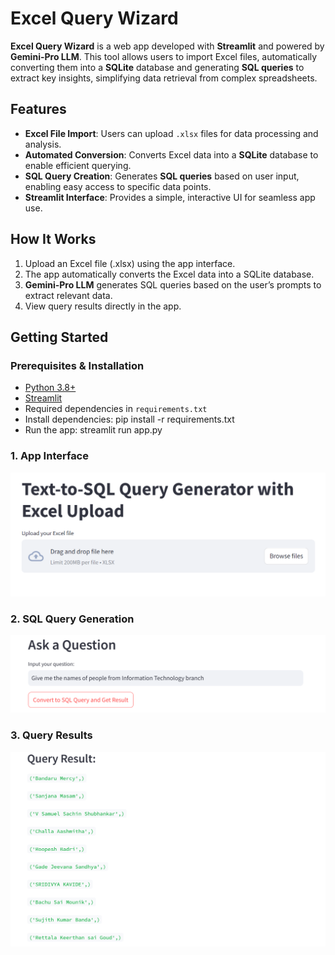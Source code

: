 # Excel Query Wizard

**Excel Query Wizard** is a web app developed with **Streamlit** and powered by **Gemini-Pro LLM**. This tool allows users to import Excel files, automatically converting them into a **SQLite** database and generating **SQL queries** to extract key insights, simplifying data retrieval from complex spreadsheets.

## Features

- **Excel File Import**: Users can upload `.xlsx` files for data processing and analysis.
- **Automated Conversion**: Converts Excel data into a **SQLite** database to enable efficient querying.
- **SQL Query Creation**: Generates **SQL queries** based on user input, enabling easy access to specific data points.
- **Streamlit Interface**: Provides a simple, interactive UI for seamless app use.

## How It Works

1. Upload an Excel file (.xlsx) using the app interface.
2. The app automatically converts the Excel data into a SQLite database.
3. **Gemini-Pro LLM** generates SQL queries based on the user’s prompts to extract relevant data.
4. View query results directly in the app.

## Getting Started

### Prerequisites & Installation

- [Python 3.8+](https://www.python.org/downloads/)
- [Streamlit](https://docs.streamlit.io/)
- Required dependencies in `requirements.txt`
- Install dependencies: pip install -r requirements.txt
- Run the app: streamlit run app.py

### 1. App Interface
![App Interface](1.png)

### 2. SQL Query Generation
![SQL Query Generation](2.png)

### 3. Query Results
![Query Results](3.png)
